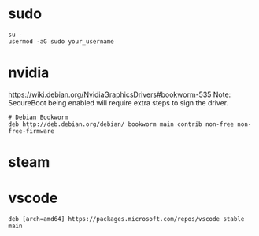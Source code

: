 # sudo
```
su -
usermod -aG sudo your_username
```

# nvidia
https://wiki.debian.org/NvidiaGraphicsDrivers#bookworm-535
Note: SecureBoot being enabled will require extra steps to sign the driver. 

```/etc/apt/sources.list
# Debian Bookworm
deb http://deb.debian.org/debian/ bookworm main contrib non-free non-free-firmware
```

# steam

# vscode
``` /etc/apt/sources.d/
deb [arch=amd64] https://packages.microsoft.com/repos/vscode stable main
```
